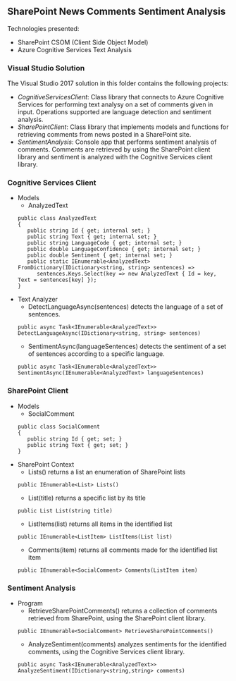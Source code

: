 ## SharePoint News Comments Sentiment Analysis
Technologies presented:
- SharePoint CSOM (Client Side Object Model)
- Azure Cognitive Services Text Analysis

###  Visual Studio Solution
The Visual Studio 2017 solution in this folder contains the following projects:
- *CognitiveServicesClient*: Class library that connects to Azure Cognitive Services for performing text analysy on a set of comments given in input. Operations supported are language detection and sentiment analysis.
- *SharePointClient*: Class library that implements models and functions for retrieving comments from news posted in a SharePoint site.
- *SentimentAnalysis*: Console app that performs sentiment analysis of comments. Comments are retrieved by using the SharePoint client library and sentiment is analyzed with the Cognitive Services client library.

### Cognitive Services Client
- Models
  - AnalyzedText
  ```
  public class AnalyzedText
  {
     public string Id { get; internal set; }
     public string Text { get; internal set; }
     public string LanguageCode { get; internal set; }
     public double LanguageConfidence { get; internal set; }
     public double Sentiment { get; internal set; }
     public static IEnumerable<AnalyzedText> FromDictionary(IDictionary<string, string> sentences) =>
        sentences.Keys.Select(key => new AnalyzedText { Id = key, Text = sentences[key] });
  }
  ```
- Text Analyzer
  - DetectLanguageAsync(sentences) detects the language of a set of sentences.
  ```
  public async Task<IEnumerable<AnalyzedText>> DetectLanguageAsync(IDictionary<string, string> sentences)
  ```
  - SentimentAsync(languageSentences) detects the sentiment of a set of sentences according to a specific language.
  ```
  public async Task<IEnumerable<AnalyzedText>> SentimentAsync(IEnumerable<AnalyzedText> languageSentences)
  ```

### SharePoint Client
- Models
  - SocialComment
  ```
  public class SocialComment
  {
     public string Id { get; set; }
     public string Text { get; set; }
  }
  ```
- SharePoint Context
  - Lists() returns a list an enumeration of SharePoint lists
  ```
  public IEnumerable<List> Lists()
  ```
  - List(title) returns a specific list by its title
  ```
  public List List(string title)
  ```
  - ListItems(list) returns all items in the identified list
  ```
  public IEnumerable<ListItem> ListItems(List list)
  ```
  - Comments(item) returns all comments made for the identified list item
  ```
  public IEnumerable<SocialComment> Comments(ListItem item)
  ```

### Sentiment Analysis
- Program
  - RetrieveSharePointComments() returns a collection of comments retrieved from SharePoint, using the SharePoint client library.
  ```
  public IEnumerable<SocialComment> RetrieveSharePointComments()
  ```
  - AnalyzeSentiment(comments) analyzes sentiments for the identified comments, using the Cognitive Services client library.
  ```
  public async Task<IEnumerable<AnalyzedText>> AnalyzeSentiment(IDictionary<string,string> comments)
  ```
  

